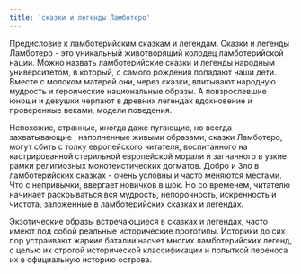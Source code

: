 ```yaml
---
title: 'сказки и легенды Ламботеро'
---
```


Предисловие к ламботерийским сказкам и легендам.
Сказки и легенды Ламботеро - это уникальный животворящий колодец ламботерийской нации.
Можно назвать ламботерийские сказки и легенды народным университетом, в который, с самого рождения попадают наши дети. Вместе с молоком матерей они, через сказки, впитывают народную мудрость и героические национальные образы. А повзрослевшие юноши и девушки черпают в древних легендах вдохновение и проверенные веками, модели поведения.

Непохожие, странные, иногда даже пугающие, но всегда захватывающие , наполненные живыми образами, сказки Ламботеро, могут сбить с толку европейского читателя, воспитанного на кастрированной стерильной европейской морали и загнанного в узкие рамки религиозных монотеистических догматов.
Добро и Зло в ламботерийских сказках - очень условны и часто меняются местами. Что с непривычки, ввергает новичков в шок. Но со временем, читателю начинает раскрываться вся мудрость, непорочность, искренность и чистота, заложенные в ламботерийских сказках и легендах.

Экзотические образы встречающиеся в сказках и легендах, часто имеют под собой реальные исторические прототипы. Историки до сих пор устраивают жаркие баталии насчет многих ламботерийских легенд, с целью их строгой исторической классификации и попыткой переноса их в официальную историю острова.  

